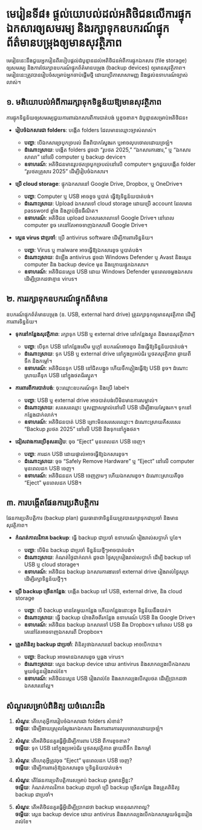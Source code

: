 # មេរៀនទី៨៖ ផ្តល់យោបល់ដល់អតិថិជនលើការផ្ទុកឯកសារឲ្យសមរម្យ និងរក្សាទុកឧបករណ៍ផ្ទុកព័ត៌មានបម្រុងឲ្យមានសុវត្ថិភាព

មេរៀននេះនឹងជួយអ្នករៀនពីរបៀបផ្តល់ដំបូន្មានដល់អតិថិជនអំពីការផ្ទុកឯកសារ (file storage) ឲ្យសមរម្យ និងការថែរក្សាឧបករណ៍ផ្ទុកព័ត៌មានបម្រុង (backup devices) ឲ្យមានសុវត្ថិភាព។ មេរៀននេះត្រូវបានរៀបចំសម្រាប់អ្នកចាប់ផ្តើមថ្មី ដោយប្រើភាសាសាមញ្ញ និងផ្តល់ឧទាហរណ៍ច្បាស់លាស់។

## ១. មតិយោបល់អំពីការរក្សាទុកទិន្នន័យឱ្យមានសុវត្ថិភាព
ការផ្ទុកទិន្នន័យឲ្យសមរម្យជួយការពារឯកសារពីការបាត់បង់ ឬខូចខាត។ ដំបូន្មានសម្រាប់អតិថិជន៖

- **រៀបចំឯកសារជា folders**: បង្កើត folders ដែលមានឈ្មោះច្បាស់លាស់។  
  - **បញ្ហា**: បើឯកសារច្របូកច្របល់ នឹងពិបាកស្វែងរក ឬអាចលុបចោលដោយច្រឡំ។  
  - **ដំណោះស្រាយ**: បង្កើត folders ដូចជា “រូបថត 2025,” “ឯកសារការងារ,” ឬ “ឯកសារសាលា” នៅលើ computer ឬ backup device។  
  - **ឧទាហរណ៍**: អតិថិជនមានរូបថតច្របូកច្របល់នៅលើ computer។ អ្នកជួយបង្កើត folder “រូបថតគ្រួសារ 2025” ដើម្បីរៀបចំឯកសារ។  

- **ប្រើ cloud storage**: ផ្ទុកឯកសារនៅ Google Drive, Dropbox, ឬ OneDrive។  
  - **បញ្ហា**: Computer ឬ USB អាចខូច ឬបាត់ ធ្វើឱ្យទិន្នន័យបាត់បង់។  
  - **ដំណោះស្រាយ**: Upload ឯកសារទៅ cloud storage ដោយប្រើ account ដែលមាន password ខ្លាំង និងភ្ជាប់អ៊ីនធឺណិត។  
  - **ឧទាហរណ៍**: អតិថិជន upload ឯកសារសាលាទៅ Google Drive។ នៅពេល computer ខូច គេនៅតែអាចទាញឯកសារពី Google Drive។  

- **ស្កេន virus ជាប្រចាំ**: ប្រើ antivirus software ដើម្បីការពារទិន្នន័យ។  
  - **បញ្ហា**: Virus ឬ malware អាចធ្វើឱ្យឯកសារខូច ឬបាត់បង់។  
  - **ដំណោះស្រាយ**: ដំឡើង antivirus ដូចជា Windows Defender ឬ Avast និងស្កេន computer និង backup device មុន និងក្រោយផ្ទុកឯកសារ។  
  - **ឧទាហរណ៍**: អតិថិជនស្កេន USB ដោយ Windows Defender មុនពេលចម្លងឯកសារ ដើម្បីប្រាកដថាគ្មាន virus។  

## ២. ការរក្សាទុកឧបករណ៍ផ្ទុកព័ត៌មាន
ឧបករណ៍ផ្ទុកព័ត៌មានបម្រុង (ឧ. USB, external hard drive) ត្រូវរក្សាទុកឲ្យមានសុវត្ថិភាព ដើម្បីការពារទិន្នន័យ។  

- **ទុកនៅកន្លែងសុវត្ថិភាព**: រក្សាទុក USB ឬ external drive នៅកន្លែងស្ងួត និងមានសុវត្ថិភាព។  
  - **បញ្ហា**: បើទុក USB នៅកន្លែងសើម ឬក្តៅ ឧបករណ៍អាចខូច និងធ្វើឱ្យទិន្នន័យបាត់បង់។  
  - **ដំណោះស្រាយ**: ទុក USB ឬ external drive នៅក្នុងប្រអប់ជ័រ ឬថតសុវត្ថិភាព ឆ្ងាយពីទឹក និងកម្តៅ។  
  - **ឧទាហរណ៍**: អតិថិជនទុក USB នៅជិតបង្អួច ហើយទឹកភ្លៀងធ្វើឱ្យ USB ខូច។ ដំណោះស្រាយគឺទុក USB នៅក្នុងថតជ័រស្ងួត។  

- **ការពារពីការបាត់បង់**: ចុះឈ្មោះឧបករណ៍ផ្ទុក និងប្រើ label។  
  - **បញ្ហា**: USB ឬ external drive អាចបាត់បង់បើមិនមានការសម្គាល់។  
  - **ដំណោះស្រាយ**: សរសេរឈ្មោះ ឬសញ្ញាសម្គាល់នៅលើ USB ដើម្បីងាយស្វែងរក។ ទុកនៅកន្លែងជាក់លាក់។  
  - **ឧទាហរណ៍**: អតិថិជនបាត់ USB ព្រោះមិនសរសេរឈ្មោះ។ ដំណោះស្រាយគឺសរសេរ “Backup រូបថត 2025” នៅលើ USB និងទុកនៅក្នុងថត។  

- **ជៀសវាងការប្រើខុសរបៀប**: ចុច “Eject” មុនពេលដក USB ចេញ។  
  - **បញ្ហា**: ការដក USB ដោយផ្ទាល់អាចធ្វើឱ្យឯកសារខូច។  
  - **ដំណោះស្រាយ**: ចុច “Safely Remove Hardware” ឬ “Eject” នៅលើ computer មុនពេលដក USB ចេញ។  
  - **ឧទាហរណ៍**: អតិថិជនដក USB ចេញភ្លាមៗ ហើយឯកសារខូច។ ដំណោះស្រាយគឺចុច “Eject” មុនពេលដក USB។  

## ៣. ការបង្កើតផែនការប្រតិបត្តិការ
ផែនការប្រតិបត្តិការ (backup plan) ជួយធានាថាទិន្នន័យត្រូវបានរក្សាទុកជាប្រចាំ និងមានសុវត្ថិភាព។  

- **កំណត់កាលវិភាគ backup**: ធ្វើ backup ជាប្រចាំ ឧទាហរណ៍ រៀងរាល់សប្តាហ៍ ឬខែ។  
  - **បញ្ហា**: បើមិន backup ជាប្រចាំ ទិន្នន័យថ្មីៗអាចបាត់បង់។  
  - **ដំណោះស្រាយ**: កំណត់ថ្ងៃជាក់លាក់ ដូចជា ថ្ងៃសុក្ររៀងរាល់សប្តាហ៍ ដើម្បី backup ទៅ USB ឬ cloud storage។  
  - **ឧទាហរណ៍**: អតិថិជន backup ឯកសារការងារទៅ external drive រៀងរាល់ថ្ងៃសុក្រ ដើម្បីរក្សាទិន្នន័យថ្មីៗ។  

- **ប្រើ backup ច្រើនកន្លែង**: បង្កើត backup នៅ USB, external drive, និង cloud storage 
  - **បញ្ហា**: បើ backup មានតែមួយកន្លែង ហើយកន្លែងនោះខូច ទិន្នន័យនឹងបាត់។  
  - **ដំណោះស្រាយ**: ធ្វើ backup យ៉ាងតិចពីរកន្លែង ឧទាហរណ៍ USB និង Google Drive។  
  - **ឧទាហរណ៍**: អតិថិជន backup ឯកសារទៅ USB និង Dropbox។ នៅពេល USB ខូច គេនៅតែអាចទាញឯកសារពី Dropbox។  

- **ត្រួតពិនិត្យ backup ជាប្រចាំ**: ពិនិត្យថាឯកសារនៅ backup អាចបើកបាន។  
  - **បញ្ហា**: Backup អាចមានឯកសារខូច ឬឆ្លង virus។  
  - **ដំណោះស្រាយ**: ស្កេន backup device ដោយ antivirus និងសាកល្បងបើកឯកសារមួយចំនួនរៀងរាល់ខែ។  
  - **ឧទាហរណ៍**: អតិថិជនស្កេន USB រៀងរាល់ខែ និងសាកល្បងបើករូបថត ដើម្បីប្រាកដថាឯកសារនៅល្អ។  

## សំណួរសម្រាប់ពិនិត្យ យចំណេះដឹង
1. **សំណួរ**: តើហេតុអ្វីការរៀបចំឯកសារជា folders សំខាន់?  
   **ចម្លើយ**: ដើម្បីងាយស្រួលស្វែងរកឯកសារ និងការពារការលុបចោលដោយច្រឡំ។  

2. **សំណួរ**: តើអតិថិជនគួរធ្វើអ្វីដើម្បីការពារ USB ពីការខូចខាត?  
   **ចម្លើយ**: ទុក USB នៅក្នុងប្រអប់ជ័រ ឬថតសុវត្ថិភាព ឆ្ងាយពីទឹក និងកម្តៅ  

3. **សំណួរ**: តើហេតុអ្វីត្រូវចុច “Eject” មុនពេលដក USB ចេញ?  
   **ចម្លើយ**: ដើម្បីការពារកុំឱ្យឯកសារខូច ឬទិន្នន័យបាត់បង់។  

4. **សំណួរ**: តើផែនការប្រតិបត្តិការសម្រាប់ backup គួរមានអ្វីខ្លះ?  
   **ចម្លើយ**: កំណត់កាលវិភាគ backup ជាប្រចាំ ប្រើ backup ច្រើនកន្លែង និងត្រួតពិនិត្យ backup ជាប្រចាំ។  

5. **សំណួរ**: តើអតិថិជនគួរធ្វើអ្វីដើម្បីប្រាកដថា backup មានគុណភាពល្អ?  
   **ចម្លើយ**: ស្កេន backup device ដោយ antivirus និងសាកល្បងបើកឯកសារមួយចំនួនរៀងរាល់ខែ។
